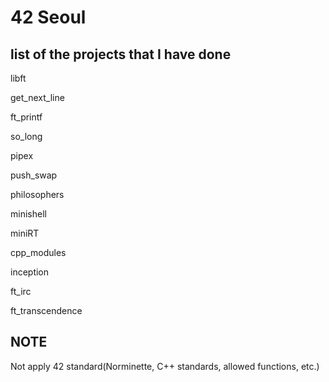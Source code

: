 # 42 Seoul


## list of the projects that I have done
libft

get_next_line

ft_printf

so_long

pipex

push_swap

philosophers

minishell

miniRT

cpp_modules

inception

ft_irc

ft_transcendence


## NOTE
Not apply 42 standard(Norminette, C++ standards, allowed functions, etc.)
